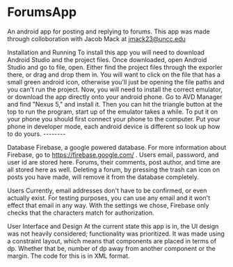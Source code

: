 # ForumsApp
An android app for posting and replying to forums. 
This app was made through colloboration with Jacob Mack at jmack23@uncc.edu

Installation and Running
  To install this app you will need to download Android Studio and the project files. Once downloaded, open Android Studio and go to file,
  open. Either find the project files through the exporler there, or drag and drop them in. You will want to click on the file that has a 
  small green android icon, otherwise you'll just be opening the file paths and you can't run the project. Now, you will need to install
  the correct emulator, or download the app directly onto your android phone. Go to AVD Manager and find "Nexus 5," and install it. 
  Then you can hit the triangle button at the top to run the program, start up of the emulator takes a while. To put it on your 
  phone you should first connect your phone to the computer. Put your phone in developer mode, each android device is different so look
  up how to do yours. --------

Database
  Firebase, a google powered database. For more information about Firebase, go to https://firebase.google.com/ . 
  Users email, password, and user id are stored here. Forums, their comments, post author, and time are all stored here as well. 
  Deleting a forum, by pressing the trash can icon on posts you have made, will remove it from the database completely. 
  
Users
  Currently, email addresses don't have to be confirmed, or even actually exist. For testing purposes, 
  you can use any email and it won't effect that email in any way. With the settings we chose, Firebase only checks that the 
  characters match for authorization.
  
User Interface and Design
  At the current state this app is in, the UI design was not heavily considered; functionality was prioritized. It was made using
  a constraint layout, which means that components are placed in terms of dp. Whether that be, number of dp away from another 
  component or the margin. The code for this is in XML format. 
